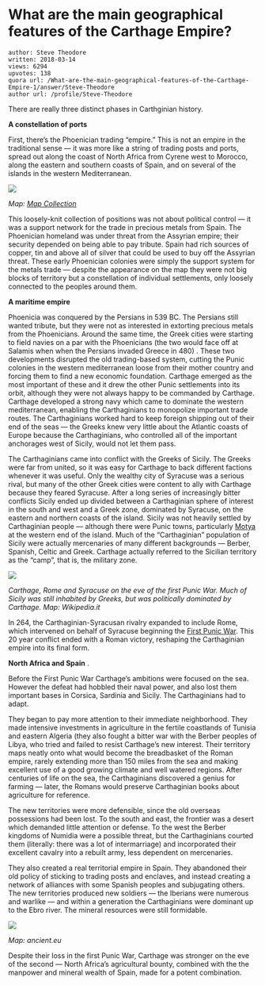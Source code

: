 # What are the main geographical features of the Carthage Empire?

	author: Steve Theodore
	written: 2018-03-14
	views: 6294
	upvotes: 138
	quora url: /What-are-the-main-geographical-features-of-the-Carthage-Empire-1/answer/Steve-Theodore
	author url: /profile/Steve-Theodore


There are really three distinct phases in Carthginian history.

__A constellation of ports__ 

First, there’s the Phoenician trading “empire.” This is not an empire in the traditional sense — it was more like a string of trading posts and ports, spread out along the coast of North Africa from Cyrene west to Morocco, along the eastern and southern coasts of Spain, and on several of the islands in the western Mediterranean.

![](https://qph.fs.quoracdn.net/main-qimg-ba629978a2c20f7d579922c4d7330c41-c)

_Map:_ _[Map Collection](https://mapcollection.wordpress.com/tag/phoenician/)_ 

This loosely-knit collection of positions was not about political control — it was a support network for the trade in precious metals from Spain. The Phoenician homeland was under threat from the Assyrian empire; their security depended on being able to pay tribute. Spain had rich sources of copper, tin and above all of silver that could be used to buy off the Assyrian threat. These early Phoenician colonies were simply the support system for the metals trade — despite the appearance on the map they were not big blocks of territory but a constellation of individual settlements, only loosely connected to the peoples around them.

__A maritime empire__ 

Phoenicia was conquered by the Persians in 539 BC. The Persians still wanted tribute, but they were not as interested in extorting precious metals from the Phoenicians. Around the same time, the Greek cities were starting to field navies on a par with the Phoenicians (the two would face off at Salamis when when the Persians invaded Greece in 480) . These two developments disrupted the old trading-based system, cutting the Punic colonies in the western mediterranean loose from their mother country and forcing them to find a new economic foundation. Carthage emerged as the most important of these and it drew the other Punic settlements into its orbit, although they were not always happy to be commanded by Carthage. Carthage developed a strong navy which came to dominate the western mediterranean, enabling the Carthaginians to monopolize important trade routes. The Carthaginians worked hard to keep foreign shipping out of their end of the seas — the Greeks knew very little about the Atlantic coasts of Europe because the Carthaginians, who controlled all of the important anchorages west of Sicily, would not let them pass.

The Carthaginians came into conflict with the Greeks of Sicily. The Greeks were far from united, so it was easy for Carthage to back different factions whenever it was useful. Only the wealthy city of Syracuse was a serious rival, but many of the other Greek cities were content to ally with Carthage because they feared Syracuse. After a long series of increasingly bitter conflicts Sicily ended up divided between a Carthaginian sphere of interest in the south and west and a Greek zone, dominated by Syracuse, on the eastern and northern coasts of the island. Sicily was not heavily settled by Carthaginian people — although there were Punic towns, particularly [Motya ](https://en.wikipedia.org/wiki/Motya)at the western end of the island. Much of the “Carthaginian” population of Sicily were actually mercenaries of many different backgrounds — Berber, Spanish, Celtic and Greek. Carthage actually referred to the Sicilian territory as the “camp”, that is, the military zone.

![](https://qph.fs.quoracdn.net/main-qimg-504f60a5ebdf9c58df4559ca29f0caa4)

_Carthage, Rome and Syracuse on the eve of the first Punic War. Much of Sicily was still inhabited by Greeks, but was politically dominated by Carthage. Map: Wikipedia.it_ 

In 264, the Carthaginian-Syracusan rivalry expanded to include Rome, which intervened on behalf of Syracuse beginning the [First Punic War](https://www.ancient.eu/First_Punic_War/). This 20 year conflict ended with a Roman victory, reshaping the Carthaginian empire into its final form.

__North Africa and Spain__ .

Before the First Punic War Carthage’s ambitions were focused on the sea. However the defeat had hobbled their naval power, and also lost them important bases in Corsica, Sardinia and Sicily. The Carthaginians had to adapt.

They began to pay more attention to their immediate neighborhood. They made intensive investments in agriculture in the fertile coastlands of Tunisia and eastern Algeria (they also fought a bitter war with the Berber peoples of Libya, who tried and failed to resist Carthage’s new interest. Their territory maps neatly onto what would become the breadbasket of the Roman empire, rarely extending more than 150 miles from the sea and making excellent use of a good growing climate and well watered regions. After centuries of life on the sea, the Carthaginians discovered a genius for farming — later, the Romans would preserve Carthaginian books about agriculture for reference.

The new territories were more defensible, since the old overseas possessions had been lost. To the south and east, the frontier was a desert which demanded little attention or defense. To the west the Berber kingdoms of Numidia were a possible threat, but the Carthaginians courted them (literally: there was a lot of intermarriage) and incorporated their excellent cavalry into a rebuilt army, less dependent on mercenaries.

They also created a real territorial empire in Spain. They abandoned their old policy of sticking to trading posts and enclaves, and instead creating a network of alliances with some Spanish peoples and subjugating others. The new territories produced new soldiers — the Iberians were numerous and warlike — and within a generation the Carthaginians were dominant up to the Ebro river. The mineral resources were still formidable.

![](https://qph.fs.quoracdn.net/main-qimg-a74790b126d66633a530fb0746ba4d96)

_Map: ancient.eu_ 

Despite their loss in the first Punic War, Carthage was stronger on the eve of the second — North Africa’s agricultural bounty, combined with the the manpower and mineral wealth of Spain, made for a potent combination.

